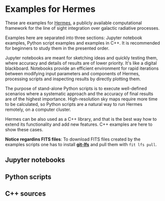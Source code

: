 # Examples for Hermes

These are examples for [Hermes](https://github.com/cosmicrays/hermes), a publicly available computational framework for the line of sight integration over galactic radiative processes.

Examples here are separated into three sections: Jupyter notebook examples, Python script examples and examples in C++. It is recommended for beginners to study them in the presented order.

Jupyter notebooks are meant for sketching ideas and quickly testing them, where accuracy and details of results are of lower priority. It's like a digital blackboard. Notebooks provide an efficient environment for rapid iterations between modifying input parameters and components of Hermes, processing scripts and inspecting results by directly plotting them.

The purpose of stand-alone Python scripts is to execute well-defined scenarios where a systematic approach and the accuracy of final results are of the highest importance. High-resolution sky maps require more time to be calculated, so Python scripts are a natural way to run Hermes remotely, on a computer cluster.

Hermes can be also used as a C++ library, and that is the best way how to extend its functionality and add new features. C++ examples are here to show these cases.

**Notice regardins FITS files**: To download FITS files created by the examples scripts one has to install [**git-lfs**](https://help.github.com/en/github/managing-large-files/versioning-large-files) and pull them with `fit lfs pull`.

## Jupyter notebooks

## Python scripts

## C++ sources




